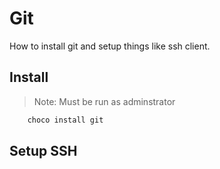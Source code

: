 # Git

How to install git and setup things like ssh client.

## Install

> Note: Must be run as adminstrator

``` powershell
    choco install git
```

## Setup SSH
